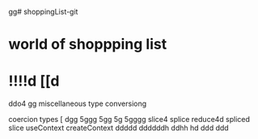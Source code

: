 gg# shoppingList-git
# world of shoppping list
!!!!d
[[d
===========================
ddo4
gg
miscellaneous
type conversiong

coercion types 
[
dgg
5ggg
5gg
5g
5gggg
slice4
splice
reduce4d
spliced
slice
useContext
createContext
ddddd
ddddddh
ddhh
hd
ddd
ddd
